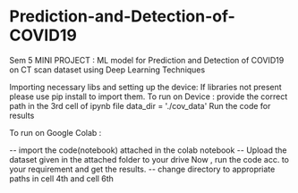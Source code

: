 # Prediction-and-Detection-of-COVID19
Sem 5 MINI PROJECT : ML model for Prediction and Detection of COVID19 on CT scan dataset using Deep Learning Techniques


Importing necessary libs and setting up the device:
If libraries not present please use pip install to import them.
To run on Device :
provide the correct path in the  3rd cell of ipynb file
data_dir = './cov_data'
Run the code for results

To run on Google Colab : 

-- import the code(notebook) attached in the colab notebook 
-- Upload the dataset given in the attached folder to your drive
Now , run the code acc. to your requirement and get the results.
-- change directory to appropriate paths in cell 4th and cell 6th
